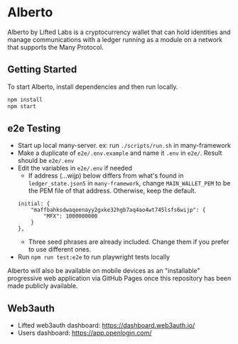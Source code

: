 # Alberto

Alberto by Lifted Labs is a cryptocurrency wallet that can hold identities and
manage communications with a ledger running as a module on a network that
supports the Many Protocol.

## Getting Started

To start Alberto, install dependencies and then run locally.

```sh
npm install
npm start
```

## e2e Testing

- Start up local many-server. ex: run `./scripts/run.sh` in many-framework
- Make a duplicate of `e2e/.env.example` and name it `.env` in `e2e/`. Result
  should be `e2e/.env`
- Edit the variables in `e2e/.env` if needed
  - If address (...wijp) below differs from what's found in `ledger_state.json5`
    in `many-framework`, change `MAIN_WALLET_PEM` to be the PEM file of that
    address. Otherwise, keep the default.
  ```
  initial: {
      "maffbahksdwaqeenayy2gxke32hgb7aq4ao4wt745lsfs6wijp": {
          "MFX": 1000000000
      }
  },
  ```
  - Three seed phrases are already included. Change them if you prefer to use
    different ones.
- Run `npm run test:e2e` to run playwright tests locally

Alberto will also be available on mobile devices as an "installable" progressive
web application via GitHub Pages once this repository has been made publicly
available.

## Web3auth

- Lifted web3auth dashboard: https://dashboard.web3auth.io/
- Users dashboard: https://app.openlogin.com/
